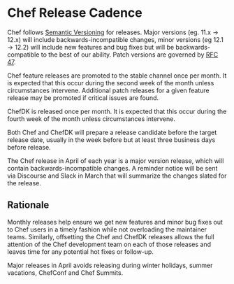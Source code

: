 # Chef Release Cadence

Chef follows [Semantic Versioning](https://semver.org/) for releases. Major
versions (eg. 11.x -> 12.x) will include backwards-incompatible changes, minor
versions (eg 12.1 -> 12.2) will include new features and bug fixes but will be
backwards-compatible to the best of our ability. Patch versions are governed
by [RFC 47](rfc047-release-process.md).

Chef feature releases are promoted to the stable channel once per month. It is
expected that this occur during the second week of the month unless
circumstances intervene. Additional patch releases for a given feature release
may be promoted if critical issues are found.

ChefDK is released once per month. It is expected that this occur during the
fourth week of the month unless circumstances intervene.

Both Chef and ChefDK will prepare a release candidate before the target release
date, usually in the week before but at least three business days before release.

The Chef release in April of each year is a major version release, which will
contain backwards-incompatible changes. A reminder notice will be sent via
Discourse and Slack in March that will summarize the changes slated for the release.

## Rationale

Monthly releases help ensure we get new features and minor bug fixes out to Chef
users in a timely fashion while not overloading the maintainer teams.
Similarly, offsetting the Chef and ChefDK releases allows the full attention of
the Chef development team on each of those releases and leaves time for any
potential hot fixes or follow-up.

Major releases in April avoids releasing during winter holidays, summer
vacations, ChefConf and Chef Summits.
